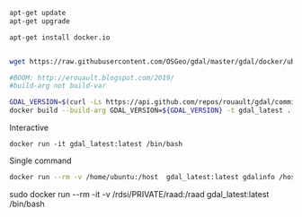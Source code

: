
```bash
apt-get update
apt-get upgrade

apt-get install docker.io


wget https://raw.githubusercontent.com/OSGeo/gdal/master/gdal/docker/ubuntu-full/Dockerfile

#BOOM: http://erouault.blogspot.com/2019/
#build-arg not build-var

GDAL_VERSION=$(curl -Ls https://api.github.com/repos/rouault/gdal/commits/master  -H "Accept: application/vnd.github.VERSION.sha")
docker build --build-arg GDAL_VERSION=${GDAL_VERSION} -t gdal_latest .
```
Interactive

```
docker run -it gdal_latest:latest /bin/bash
```

Single command

```bash
docker run --rm -v /home/ubuntu:/host  gdal_latest:latest gdalinfo /host/laea.png
```
sudo docker run --rm -it -v /rdsi/PRIVATE/raad:/raad  gdal_latest:latest /bin/bash
